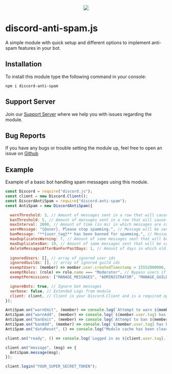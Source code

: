 <p align="center"><a href="https://nodei.co/npm/discord-anti-spam/"><img src="https://nodei.co/npm/discord-anti-spam.png"></a></p>

# discord-anti-spam.js
A simple module with quick setup and different options to implement anti-spam features in your bot.

## Installation
To install this module type the following command in your console:
```
npm i discord-anti-spam
```

## Support Server
Join our [Support Server](https://discord.gg/KQgDfGr) where we help you with issues regarding the module.

## Bug Reports
If you have any bugs or trouble setting the module up, feel free to open an issue on [Github](https://github.com/Michael-J-Scofield/discord-anti-spam)


## Example
Example of a basic bot handling spam messages using this module.

```js
const Discord = require("discord.js");
const client = new Discord.Client();
const DiscordAntiSpam = require("discord-anti-spam");
const AntiSpam = new DiscordAntiSpam({

  warnThreshold: 3, // Amount of messages sent in a row that will cause a warning.
  banThreshold: 5, // Amount of messages sent in a row that will cause a ban
  maxInterval: 2000, // Amount of time (in ms) in which messages are cosidered spam. 
  warnMessage: "{@user}, Please stop spamming.", // Message will be sent in chat upon warning. 
  banMessage: "**{user_tag}** has been banned for spamming.", // Message will be sent in chat upon banning. 
  maxDuplicatesWarning: 7, // Amount of same messages sent that will be considered as duplicates that will cause a warning.
  maxDuplicatesBan: 10, // Amount of same messages sent that will be considered as duplicates that will cause a ban.
  deleteMessagesAfterBanForPastDays: 1, // Amount of days in which old messages will be deleted. (1-7)
  
  ignoredUsers: [], // array of ignored user ids
  ignoredGuilds: [], // array of ignored guild ids
  exemptUsers: (member) => member.user.createdTimestamp > 15552000000, // Bypass users if his account is more their 6 months old
  exemptRoles: (role) => role.name === "Moderator", // Bypass users if they have a role named "Moderator"
  exemptPermissions: ["MANAGE_MESSAGES", "ADMINISTRATOR", "MANAGE_GUILD", "BAN_MEMBERS"], // Bypass users with at least one of these permissions

  ignoreBots: true, // Ignore bot messages 
  verbose: false, // Extended Logs from module
  client: client, // Client is your Discord.Client and is a required option.
});

AntiSpam.on("warnEmit", (member) => console.log(`Attempt to warn ${member.user.tag}.`));
AntiSpam.on("warnAdd", (member) => console.log(`${member.user.tag} has been warned.`));
AntiSpam.on("banEmit", (member) => console.log(`Attempt to ban ${member.user.tag}.`));
AntiSpam.on("banAdd", (member) => console.log(`${member.user.tag} has been banned.`));
AntiSpam.on("dataReset", () => console.log("Module cache has been cleared."));

client.on("ready", () => console.log(`Logged in as ${client.user.tag}.`));

client.on("message", (msg) => {
  AntiSpam.message(msg);
});

client.login("YOUR_SUPER_SECRET_TOKEN");
```
